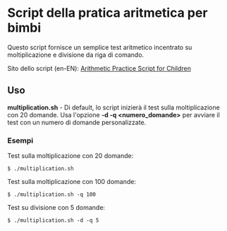 # Script della pratica aritmetica per bimbi
Questo script fornisce un semplice test aritmetico incentrato su moltiplicazione e divisione da riga di comando.

Sito dello script (en-EN): [Arithmetic Practice Script for Children](https://linuxconfig.org/children-multiplication-tables-practice-test-with-bash-script-on-linux)

## Uso
**multiplication.sh** - Di default, lo script inizierà il test sulla moltiplicazione con 20 domande. 
Usa l'opzione **-d -q <numero_domande>** per avviare il test con un numero di domande personalizzate.

### Esempi
Test sulla moltiplicazione con 20 domande:
```
$ ./multiplication.sh
```
Test sulla moltiplicazione con 100 domande:
```
$ ./multiplication.sh -q 100
```
Test su divisione con 5 domande:
```
$ ./multiplication.sh -d -q 5
```
